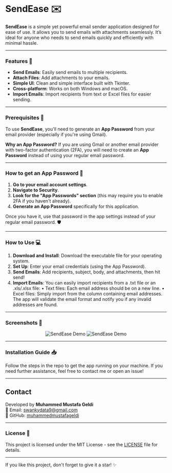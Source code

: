 # SendEase ✉️

**SendEase** is a simple yet powerful email sender application designed for ease of use. It allows you to send emails with attachments seamlessly. It’s ideal for anyone who needs to send emails quickly and efficiently with minimal hassle.

---

### Features 🚀
- **Send Emails**: Easily send emails to multiple recipients. 
- **Attach Files**: Add attachments to your emails.
- **Simple UI**: Clean and simple interface built with Tkinter.
- **Cross-platform**: Works on both Windows and macOS.
- **Import Emails**: Import recipients from text or Excel files for easier sending.


---

### Prerequisites 🔐
To use **SendEase**, you'll need to generate an **App Password** from your email provider (especially if you're using Gmail).

**Why an App Password?**
If you are using Gmail or another email provider with two-factor authentication (2FA), you will need to create an **App Password** instead of using your regular email password.

---

### How to get an App Password 🔑
1. **Go to your email account settings**.
2. **Navigate to Security**.
3. **Look for the "App Passwords" section** (this may require you to enable 2FA if you haven't already).
4. **Generate an App Password** specifically for this application.

Once you have it, use that password in the app settings instead of your regular email password. 🛡️

---

### How to Use 💻
1. **Download and Install**: Download the executable file for your operating system.
2. **Set Up**: Enter your email credentials (using the App Password).
3. **Send Emails**: Add recipients, subject, body, and attachments, then hit send!
4. **Import Emails**: You can easily import recipients from a .txt file or an .xls/.xlsx file:
	•	Text files: Each email address should be on a new line.
	•	Excel files: Simply import from the column containing email addresses.
The app will validate the email format and notify you if any invalid addresses are found.

---

### Screenshots 📸
<p align="center">
   <img src="https://github.com/muhammedmustafageldi/My-ScreenShots-Files/blob/main/Screnshots/SendEase/1.png" alt="SendEase Demo">
   <img src="https://github.com/muhammedmustafageldi/My-ScreenShots-Files/blob/main/Screnshots/SendEase/2.png" alt="SendEase Demo">
</p>

---

### Installation Guide 📥

Follow the steps in the repo to get the app running on your machine. If you need further assistance, feel free to contact me or open an issue!

---

## Contact

Developed by **Muhammed Mustafa Geldi**\
📧 Email: [swankydata9@gmail.com](mailto\:muhammedmustafageldi@gmail.com)\
🔗 GitHub: [muhammedmustafageldi](https://github.com/muhammedmustafageldi)

---

### License 📝
This project is licensed under the MIT License - see the [LICENSE](LICENSE) file for details.

---

If you like this project, don't forget to give it a star! ✨
